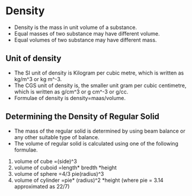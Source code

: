 # Density 
- Density is the mass in unit volume of a substance.
- Equal masses of two substance may have different volume.
- Equal volumes of two substance may have different mass.
## Unit of density 
- The SI unit of density is Kilogram per cubic metre, which is written  as kg/m^3 or kg m^-3.
- The CGS unit of density is, the smaller unit gram per cubic centimetre, which is written as g/cm^3 or g cm^-3 or g/cc.
- Formulae of density is density=maas/volume.
## Determining the Density of Regular Solid 
- The mass of the regular solid is determined by using beam balance or any other suitable type of balance.
- The volume of regular solid is calculated using one of the following formulae.
1. volume of cube =(side)^3
2. volume of cuboid =length* bredth *height 
3. volume of sphere =4/3 pie(radius)^3
4. volume of cylinder =pie* (radius)^2 *height (where pie = 3.14 approximated as 22/7)
